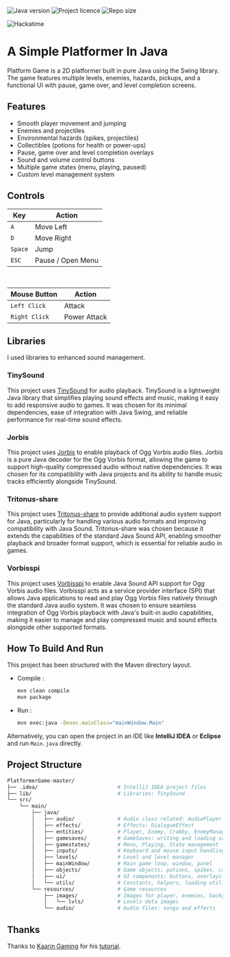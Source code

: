 ![Java version](https://img.shields.io/badge/Java-^23.0.2-orange?style=for-the-badge)
![Project licence](https://img.shields.io/github/license/NamelessProj/PlatformerGame?style=for-the-badge)
![Repo size](https://img.shields.io/github/repo-size/NamelessProj/PlatformerGame?style=for-the-badge)

![Hackatime](https://hackatime-badge.hackclub.com/U091MLPEJ3D/PlatformerGame?style=for-the-badge&logo=hackclub&logoColor=white)

# A Simple Platformer In Java
Platform Game is a 2D platformer built in pure Java using the Swing library.
The game features multiple levels, enemies, hazards, pickups, and a functional UI with pause, game over, and level completion screens.

## Features
- Smooth player movement and jumping
- Enemies and projectiles
- Environmental hazards (spikes, projectiles)
- Collectibles (potions for health or power-ups)
- Pause, game over and level completion overlays
- Sound and volume control buttons
- Multiple game states (menu, playing, paused)
- Custom level management system

## Controls
| __Key__ | __Action__        |
|---------|-------------------|
| `A`     | Move Left         |
| `D`     | Move Right        |
| `Space` | Jump              |
| `ESC`   | Pause / Open Menu |

</br>

| __Mouse Button__ | __Action__        |
|------------------|-------------------|
| `Left Click`     | Attack            |
| `Right Click`    | Power Attack      |

## Libraries
I used libraries to enhanced sound management.

### TinySound
This project uses [TinySound](https://github.com/finnkuusisto/TinySound) for audio playback. TinySound is a lightweight Java library that simplifies playing sound effects and music, making it easy to add responsive audio to games. It was chosen for its minimal dependencies, ease of integration with Java Swing, and reliable performance for real-time sound effects.

### Jorbis
This project uses [Jorbis](https://github.com/ymnk/jorbis) to enable playback of Ogg Vorbis audio files. Jorbis is a pure Java decoder for the Ogg Vorbis format, allowing the game to support high-quality compressed audio without native dependencies. It was chosen for its compatibility with Java projects and its ability to handle music tracks efficiently alongside TinySound.

### Tritonus-share
This project uses [Tritonus-share](http://www.tritonus.org/) to provide additional audio system support for Java, particularly for handling various audio formats and improving compatibility with Java Sound. Tritonus-share was chosen because it extends the capabilities of the standard Java Sound API, enabling smoother playback and broader format support, which is essential for reliable audio in games.

### Vorbisspi
This project uses [Vorbisspi](https://github.com/irgsmirx/vorbisspi) to enable Java Sound API support for Ogg Vorbis audio files. Vorbisspi acts as a service provider interface (SPI) that allows Java applications to read and play Ogg Vorbis files natively through the standard Java audio system. It was chosen to ensure seamless integration of Ogg Vorbis playback with Java's built-in audio capabilities, making it easier to manage and play compressed music and sound effects alongside other supported formats.

## How To Build And Run
This project has been structured with the Maven directory layout.

- Compile :
    ```bash
    mvn clean compile
    mvn package
    ```
- Run :
    ```bash
    mvn exec:java -Dexec.mainClass="mainWindow.Main"
    ```
Alternatively, you can open the project in an IDE like __IntelliJ IDEA__ or __Eclipse__ and run `Main.java` directly.

## Project Structure
```bash
PlatformerGame-master/
├── .idea/                          # IntelliJ IDEA project files
├── lib/                            # Libraries: TinySound
└── src/
    └── main/
        ├── java/
        │   ├── audio/              # Audio class related: AudioPlayer
        │   ├── effects/            # Effects: DialogueEffect
        │   ├── entities/           # Player, Enemy, Crabby, EnemyManager, etc.
        │   ├── gamesaves/          # GameSaves: writing and loading saves
        │   ├── gamestates/         # Menu, Playing, State management
        │   ├── inputs/             # Keyboard and mouse input handling
        │   ├── levels/             # Level and level manager
        │   ├── mainWindow/         # Main game loop, window, panel
        │   ├── objects/            # Game objects: potions, spikes, cannons, etc.
        │   ├── ui/                 # UI components: buttons, overlays
        │   └── utils/              # Constants, helpers, loading utilities
        └── resources/              # Game resources
            ├── images/             # Images for player, enemies, backgrounds, etc.
            │   └── lvls/           # Levels data images
            └── audio/              # Audio files: songs and effects
```

## Thanks
Thanks to [Kaarin Gaming](https://github.com/KaarinGaming) for his [tutorial](https://www.youtube.com/watch?v=6_N8QZ47toY&list=PL4rzdwizLaxYmltJQRjq18a9gsSyEQQ-0).